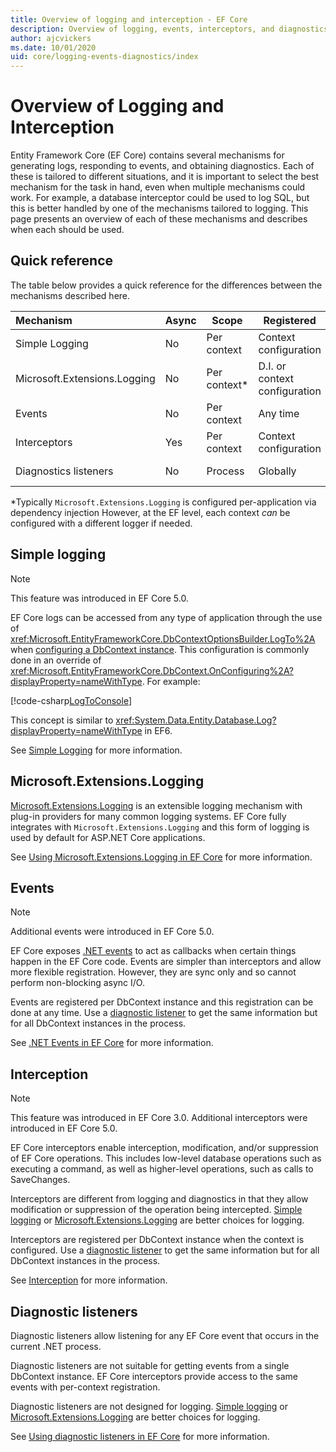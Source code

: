 ```yaml
---
title: Overview of logging and interception - EF Core
description: Overview of logging, events, interceptors, and diagnostics for EF Core
author: ajcvickers
ms.date: 10/01/2020
uid: core/logging-events-diagnostics/index
---
```


# Overview of Logging and Interception

Entity Framework Core (EF Core) contains several mechanisms for generating logs, responding to events, and obtaining diagnostics. Each of these is tailored to different situations, and it is important to select the best mechanism for the task in hand, even when multiple mechanisms could work. For example, a database interceptor could be used to log SQL, but this is better handled by one of the mechanisms tailored to logging. This page presents an overview of each of these mechanisms and describes when each should be used.

## Quick reference

The table below provides a quick reference for the differences between the mechanisms described here.

| Mechanism |  Async | Scope | Registered | Intended use
|:----------|--------|-------|------------|-------------
| Simple Logging | No | Per context | Context configuration | Development-time logging
| Microsoft.Extensions.Logging | No | Per context* | D.I. or context configuration | Production logging
| Events | No | Per context | Any time | Reacting to EF events
| Interceptors | Yes | Per context | Context configuration | Manipulating EF operations
| Diagnostics listeners | No | Process | Globally | Application diagnostics

*Typically `Microsoft.Extensions.Logging` is configured per-application via dependency injection However, at the EF level, each context _can_ be configured with a different logger if needed.

## Simple logging

> [!NOTE]
> This feature was introduced in EF Core 5.0.

EF Core logs can be accessed from any type of application through the use of <xref:Microsoft.EntityFrameworkCore.DbContextOptionsBuilder.LogTo%2A> when [configuring a DbContext instance](xref:core/dbcontext-configuration/index). This configuration is commonly done in an override of <xref:Microsoft.EntityFrameworkCore.DbContext.OnConfiguring%2A?displayProperty=nameWithType>. For example:

<!--
    protected override void OnConfiguring(DbContextOptionsBuilder optionsBuilder)
        => optionsBuilder.LogTo(Console.WriteLine);
-->
[!code-csharp[LogToConsole](../../../samples/core/Miscellaneous/Logging/SimpleLogging/Program.cs?name=LogToConsole)]

This concept is similar to <xref:System.Data.Entity.Database.Log?displayProperty=nameWithType> in EF6.

See [Simple Logging](xref:core/logging-events-diagnostics/simple-logging) for more information.

## Microsoft.Extensions.Logging

[Microsoft.Extensions.Logging](/dotnet/core/extensions/logging) is an extensible logging mechanism with plug-in providers for many common logging systems. EF Core fully integrates with `Microsoft.Extensions.Logging` and this form of logging is used by default for ASP.NET Core applications.

See [Using Microsoft.Extensions.Logging in EF Core](xref:core/logging-events-diagnostics/extensions-logging) for more information.

## Events

> [!NOTE]
> Additional events were introduced in EF Core 5.0.

EF Core exposes [.NET events](/dotnet/standard/events/) to act as callbacks when certain things happen in the EF Core code. Events are simpler than interceptors and allow more flexible registration. However, they are sync only and so cannot perform non-blocking async I/O.

Events are registered per DbContext instance and this registration can be done at any time. Use a [diagnostic listener](xref:core/logging-events-diagnostics/diagnostic-listeners) to get the same information but for all DbContext instances in the process.

See [.NET Events in EF Core](xref:core/logging-events-diagnostics/events) for more information.

## Interception

> [!NOTE]
> This feature was introduced in EF Core 3.0. Additional interceptors were introduced in EF Core 5.0.

EF Core interceptors enable interception, modification, and/or suppression of EF Core operations. This includes low-level database operations such as executing a command, as well as higher-level operations, such as calls to SaveChanges.

Interceptors are different from logging and diagnostics in that they allow modification or suppression of the operation being intercepted. [Simple logging](xref:core/logging-events-diagnostics/simple-logging) or [Microsoft.Extensions.Logging](xref:core/logging-events-diagnostics/extensions-logging) are better choices for logging.

Interceptors are registered per DbContext instance when the context is configured. Use a [diagnostic listener](xref:core/logging-events-diagnostics/diagnostic-listeners) to get the same information but for all DbContext instances in the process.

See [Interception](xref:core/logging-events-diagnostics/interceptors) for more information.

## Diagnostic listeners

Diagnostic listeners allow listening for any EF Core event that occurs in the current .NET process.

Diagnostic listeners are not suitable for getting events from a single DbContext instance. EF Core interceptors provide access to the same events with per-context registration.

Diagnostic listeners are not designed for logging. [Simple logging](xref:core/logging-events-diagnostics/simple-logging) or [Microsoft.Extensions.Logging](xref:core/logging-events-diagnostics/extensions-logging) are better choices for logging.

See [Using diagnostic listeners in EF Core](xref:core/logging-events-diagnostics/diagnostic-listeners) for more information.
